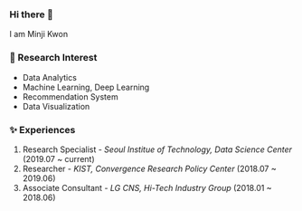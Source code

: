 ### Hi there :art:

I am Minji Kwon 

### :blossom: Research Interest
- Data Analytics
- Machine Learning, Deep Learning
- Recommendation System
- Data Visualization

### :sparkles: Experiences
1. Research Specialist - *Seoul Institue of Technology, Data Science Center* (2019.07 ~ current)
2. Researcher - *KIST, Convergence Research Policy Center* (2018.07 ~ 2019.06)
3. Associate Consultant - *LG CNS, Hi-Tech Industry Group* (2018.01 ~ 2018.06)

<!--
**mindykwon/mindykwon** is a ✨ _special_ ✨ repository because its `README.md` (this file) appears on your GitHub profile.

Here are some ideas to get you started:

- 🔭 I’m currently working on ...
- 🌱 I’m currently learning ...
- 👯 I’m looking to collaborate on ...
- 🤔 I’m looking for help with ...
- 💬 Ask me about ...
- 📫 How to reach me: ...
- 😄 Pronouns: ...
- ⚡ Fun fact: ...
- 🎉
